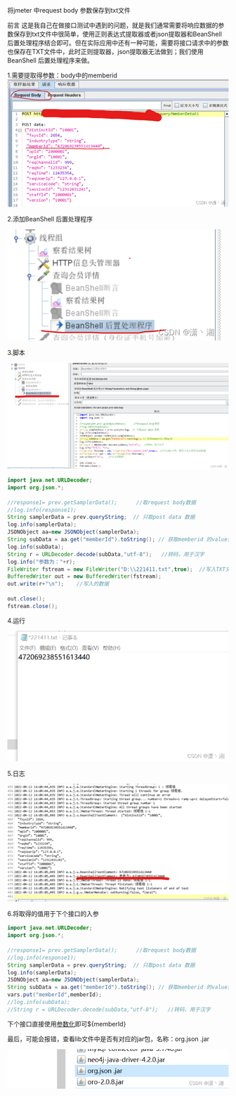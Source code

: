 将jmeter 中request body 参数保存到txt文件

前言
这是我自己在做接口测试中遇到的问题，就是我们通常需要将响应数据的参数保存到txt文件中很简单，使用正则表达式提取器或者json提取器和BeanShell 后置处理程序结合即可。但在实际应用中还有一种可能，需要将接口请求中的参数也保存在TXT文件中，此时正则提取器，json提取器无法做到；我们使用BeanShell 后置处理程序来做。

1.需要提取得参数：body中的memberid
![image-20221228194202086](../Image/image-20221228194202086.png)

2.添加BeanShell 后置处理程序

![image-20221228194216119](../Image/image-20221228194216119.png)

3.脚本

![image-20221228194228549](../Image/image-20221228194228549.png)

```java
import java.net.URLDecoder;
import org.json.*;

//response1= prev.getSamplerData();      //取request body数据
//log.info(response1);
String samplerData = prev.queryString;  // 只取post data 数据
log.info(samplerData);
JSONObject aa=new JSONObject(samplerData);
String subData = aa.get("memberId").toString(); // 获取memberid 的value值
log.info(subData);
String r = URLDecoder.decode(subData,"utf-8");   //转码，用于汉字
log.info("参数为："+r);
FileWriter fstream = new FileWriter("D:\\221411.txt",true);  //写入TXT文件，路径下无文件时自动创建
BufferedWriter out = new BufferedWriter(fstream);
out.write(r+"\n");    //写入的数据

out.close();
fstream.close();

```

4.运行

![image-20221228194347533](../Image/image-20221228194347533.png)

5.日志

![image-20221228194421737](../Image/image-20221228194421737.png)

6.将取得的值用于下个接口的入参

```java
import java.net.URLDecoder;
import org.json.*;

//response1= prev.getSamplerData();      //取request body数据
//log.info(response1);
String samplerData = prev.queryString;  // 只取post data 数据
log.info(samplerData);
JSONObject aa=new JSONObject(samplerData);
String subData = aa.get("memberId").toString(); // 获取memberid 的value值
vars.put("memberId",memberId);
//log.info(subData);
//String r = URLDecoder.decode(subData,"utf-8");   //转码，用于汉字

```

下个接口直接使用[参数化](https://so.csdn.net/so/search?q=参数化&spm=1001.2101.3001.7020)即可${memberId}

最后，可能会报错，查看lib文件中是否有对应的jar包，名称：org.json .jar

![image-20221228194447809](../Image/image-20221228194447809.png)
